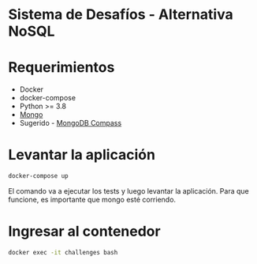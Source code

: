 # Sistema de Desafíos - Alternativa NoSQL

# Requerimientos
- Docker
- docker-compose
- Python >= 3.8
- [Mongo](https://www.mongodb.com/docs/manual/administration/install-community/)
- Sugerido - [MongoDB Compass](https://downloads.mongodb.com/compass/mongodb-compass-1.35.0-win32-x64.exe)

# Levantar la aplicación
```bash
docker-compose up
```
El comando va a ejecutar los tests y luego levantar la aplicación.
Para que funcione, es importante que mongo esté corriendo.

# Ingresar al contenedor
```bash
docker exec -it challenges bash
```
